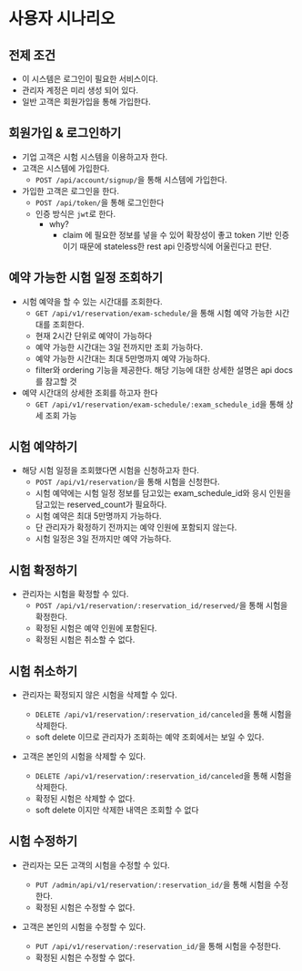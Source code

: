 # 사용자 시나리오

## 전제 조건
- 이 시스템은 로그인이 필요한 서비스이다.
- 관리자 계정은 미리 생성 되어 있다.
- 일반 고객은 회원가입을 통해 가입한다.

## 회원가입 & 로그인하기

- 기업 고객은 시험 시스템을 이용하고자 한다.
- 고객은 시스템에 가입한다.
    - `POST /api/account/signup/`을 통해 시스템에 가입한다.
- 가입한 고객은 로그인을 한다.
    - `POST /api/token/`을 통해 로그인한다
    - 인증 방식은 `jwt`로 한다.
      - why?
        - claim 에 필요한 정보를 넣을 수 있어 확장성이 좋고 token 기반 인증이기 때문에 stateless한 rest api 인증방식에 어울린다고 판단.

## 예약 가능한 시험 일정 조회하기

- 시험 예약을 할 수 있는 시간대를 조회한다.
    - `GET /api/v1/reservation/exam-schedule/`을 통해 시험 예약 가능한 시간대를 조회한다.
    - 현재 2시간 단위로 예약이 가능하다
    - 예약 가능한 시간대는 3일 전까지만 조회 가능하다.
    - 예약 가능한 시간대는 최대 5만명까지 예약 가능하다.
    - filter와 ordering 기능을 제공한다. 해당 기능에 대한 상세한 설명은 api docs를 참고할 것
- 예약 시간대의 상세한 조회를 하고자 한다
    - `GET /api/v1/reservation/exam-schedule/:exam_schedule_id`을 통해 상세 조회 가능

## 시험 예약하기

- 해당 시험 일정을 조회했다면 시험을 신청하고자 한다.
  - `POST /api/v1/reservation/`을 통해 시험을 신청한다.
  - 시험 예약에는 시험 일정 정보를 담고있는 exam_schedule_id와 응시 인원을 담고있는 reserved_count가 필요하다.
  - 시험 예약은 최대 5만명까지 가능하다.
  - 단 관리자가 확정하기 전까지는 예약 인원에 포함되지 않는다.
  - 시험 일정은 3일 전까지만 예약 가능하다.

## 시험 확정하기

- 관리자는 시험을 확정할 수 있다.
  - `POST /api/v1/reservation/:reservation_id/reserved/`을 통해 시험을 확정한다.
  - 확정된 시험은 예약 인원에 포함된다.
  - 확정된 시험은 취소할 수 없다.

## 시험 취소하기

- 관리자는 확정되지 않은 시험을 삭제할 수 있다.
  - `DELETE /api/v1/reservation/:reservation_id/canceled`을 통해 시험을 삭제한다.
  - soft delete 이므로 관리자가 조회하는 예약 조회에서는 보일 수 있다.

- 고객은 본인의 시험을 삭제할 수 있다.
  - `DELETE /api/v1/reservation/:reservation_id/canceled`을 통해 시험을 삭제한다. 
  - 확정된 시험은 삭제할 수 없다.
  - soft delete 이지만 삭제한 내역은 조회할 수 없다

## 시험 수정하기

- 관리자는 모든 고객의 시험을 수정할 수 있다.
  - `PUT /admin/api/v1/reservation/:reservation_id/`을 통해 시험을 수정한다.
  - 확정된 시험은 수정할 수 없다.

- 고객은 본인의 시험을 수정할 수 있다.
  - `PUT /api/v1/reservation/:reservation_id/`을 통해 시험을 수정한다.
  - 확정된 시험은 수정할 수 없다.